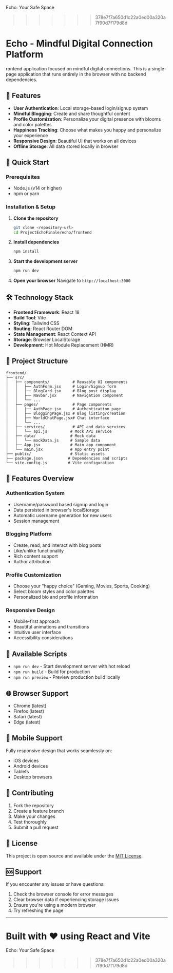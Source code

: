 Echo: Your Safe Space 
>>>>>>> 378e7f7a650d1c22a0ed00a320a7f90d7f179d8d
# Echo - Mindful Digital Connection Platform
rontend application focused on mindful digital connections. This is a single-page application that runs entirely in the browser with no backend dependencies.

## 🌟 Features

- **User Authentication**: Local storage-based login/signup system
- **Mindful Blogging**: Create and share thoughtful content
- **Profile Customization**: Personalize your digital presence with blooms and color palettes
- **Happiness Tracking**: Choose what makes you happy and personalize your experience
- **Responsive Design**: Beautiful UI that works on all devices
- **Offline Storage**: All data stored locally in browser

## 🚀 Quick Start

### Prerequisites
- Node.js (v14 or higher)
- npm or yarn

### Installation & Setup

1. **Clone the repository**
   ```bash
   git clone <repository-url>
   cd ProjectEchoFinale/echo/frontend
   ```

2. **Install dependencies**
   ```bash
   npm install
   ```

3. **Start the development server**
   ```bash
   npm run dev
   ```

4. **Open your browser**
   Navigate to `http://localhost:3000`

## 🛠️ Technology Stack

- **Frontend Framework**: React 18
- **Build Tool**: Vite
- **Styling**: Tailwind CSS
- **Routing**: React Router DOM
- **State Management**: React Context API
- **Storage**: Browser LocalStorage
- **Development**: Hot Module Replacement (HMR)

## 📁 Project Structure

```
frontend/
├── src/
│   ├── components/          # Reusable UI components
│   │   ├── AuthForm.jsx     # Login/Signup form
│   │   ├── BlogCard.jsx     # Blog post display
│   │   ├── Navbar.jsx       # Navigation component
│   │   └── ...
│   ├── pages/               # Page components
│   │   ├── AuthPage.jsx     # Authentication page
│   │   ├── BloggingPage.jsx # Blog listing/creation
│   │   ├── WorldChatPage.jsx# Chat interface
│   │   └── ...
│   ├── services/            # API and data services
│   │   └── api.js          # Mock API service
│   ├── data/               # Mock data
│   │   └── mockData.js     # Sample data
│   ├── App.jsx             # Main app component
│   └── main.jsx            # App entry point
├── public/                 # Static assets
├── package.json           # Dependencies and scripts
└── vite.config.js         # Vite configuration
```

## 🎨 Features Overview

### Authentication System
- Username/password based signup and login
- Data persisted in browser's localStorage
- Automatic username generation for new users
- Session management

### Blogging Platform
- Create, read, and interact with blog posts
- Like/unlike functionality
- Rich content support
- Author attribution

### Profile Customization
- Choose your "happy choice" (Gaming, Movies, Sports, Cooking)
- Select bloom styles and color palettes
- Personalized bio and profile information

### Responsive Design
- Mobile-first approach
- Beautiful animations and transitions
- Intuitive user interface
- Accessibility considerations

## 🔧 Available Scripts

- `npm run dev` - Start development server with hot reload
- `npm run build` - Build for production
- `npm run preview` - Preview production build locally

## 🌐 Browser Support

- Chrome (latest)
- Firefox (latest)
- Safari (latest)
- Edge (latest)

## 📱 Mobile Support

Fully responsive design that works seamlessly on:
- iOS devices
- Android devices
- Tablets
- Desktop browsers

## 🤝 Contributing

1. Fork the repository
2. Create a feature branch
3. Make your changes
4. Test thoroughly
5. Submit a pull request

## 📄 License

This project is open source and available under the [MIT License](LICENSE).

## 🆘 Support

If you encounter any issues or have questions:
1. Check the browser console for error messages
2. Clear browser data if experiencing storage issues
3. Ensure you're using a modern browser
4. Try refreshing the page

---

**Built with ❤️ using React and Vite**
=======
Echo: Your Safe Space 
>>>>>>> 378e7f7a650d1c22a0ed00a320a7f90d7f179d8d

